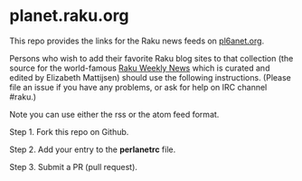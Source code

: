 # planet.raku.org

This repo provides the links for the Raku news feeds on
[pl6anet.org](https://pl6anet.org).

Persons who wish to add their favorite Raku blog sites
to that collection (the source for the world-famous
[Raku Weekly News](https://rakudoweekly.blog/blog-feed) 
which is curated and edited by Elizabeth Mattijsen)
should use the following instructions. (Please file an
issue if you have any problems, or ask for help
on IRC channel \#raku.)

Note you can use either the rss or the atom feed format.

Step 1. Fork this repo on Github.

Step 2. Add your entry to the **perlanetrc** file.

Step 3. Submit a PR (pull request).


